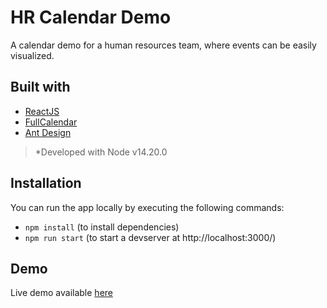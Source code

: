 # HR Calendar Demo

A calendar demo for a human resources team, where events can be easily visualized.

## Built with
* [ReactJS](https://reactjs.org/)
* [FullCalendar](https://fullcalendar.io/)
* [Ant Design](https://ant.design/)

> *Developed with Node v14.20.0


## Installation

You can run the app locally by executing the following commands:
  - `npm install` 
    (to install dependencies)
  - `npm run start` 
    (to start a devserver at http://localhost:3000/)

## Demo

Live demo available [here](hr-calendar-demo.vercel.app)
